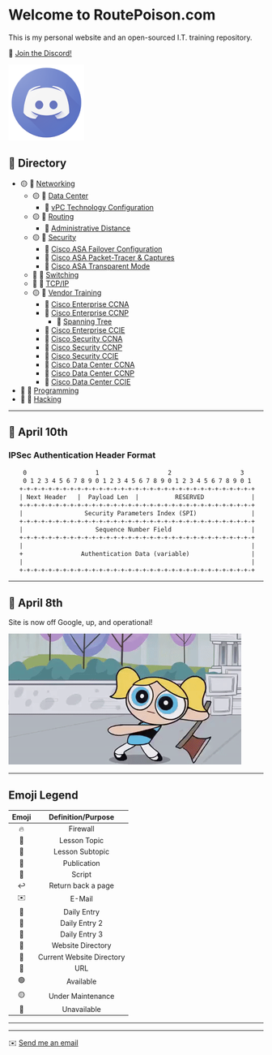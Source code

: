 # Welcome to RoutePoison.com

This is my personal website and an open-sourced I.T. training repository.

🔗 [Join the Discord!](https://discord.gg/GN4tyGZtfP)

<img src="./img/discord-logo-1024x1024.png" height="150" width="150">

## 📓 Directory

* 🟡 📁 [Networking](./#)
    + 🟡 📁 [Data Center](./#)
        -  📜 [vPC Technology Configuration](./networking/data-center/NX-OS_vPC.md)
    + 🟡 📁 [Routing](./#)
        -  📄 [Administrative Distance](./networking/routing/admin-distances.md)
    + 🟡 📁 [Security](./#)
        -  📜 [Cisco ASA Failover Configuration](./networking/firewall/asa-failover.md)
        -  📜 [Cisco ASA Packet-Tracer & Captures](./networking/firewall/asa-packet-tracer_capture.md)
        -  📜 [Cisco ASA Transparent Mode](./networking/firewall/asa-transparent-mode.md)
    + 🔴 📁 [Switching](./#)
    + 🔴 📁 [TCP/IP](./#)
    + 🟡 📁 [Vendor Training](./#)
        -  📁 [Cisco Enterprise CCNA](./#)
        -  📁 [Cisco Enterprise CCNP](./vendor-training/safari/README.md)
            * 📄 [Spanning Tree](./vendor-training/safari/safari_ENCOR_350-401/L3_spanning-tree.md)
        -  📁 [Cisco Enterprise CCIE](./vendor-training/safari/README.md)
        -  📁 [Cisco Security CCNA](./#)
        -  📁 [Cisco Security CCNP](./#)
        -  📁 [Cisco Security CCIE](./#)
        -  📁 [Cisco Data Center CCNA](./#)
        -  📁 [Cisco Data Center CCNP](./#)
        -  📁 [Cisco Data Center CCIE](./#)
* 🔴 📁 [Programming](./#)
* 🔴 📁 [Hacking](./#)

---

## 📆 April 10th

### IPSec Authentication Header Format

```
    0                   1                   2                   3
    0 1 2 3 4 5 6 7 8 9 0 1 2 3 4 5 6 7 8 9 0 1 2 3 4 5 6 7 8 9 0 1
   +-+-+-+-+-+-+-+-+-+-+-+-+-+-+-+-+-+-+-+-+-+-+-+-+-+-+-+-+-+-+-+-+
   | Next Header   |  Payload Len  |          RESERVED             |
   +-+-+-+-+-+-+-+-+-+-+-+-+-+-+-+-+-+-+-+-+-+-+-+-+-+-+-+-+-+-+-+-+
   |                 Security Parameters Index (SPI)               |
   +-+-+-+-+-+-+-+-+-+-+-+-+-+-+-+-+-+-+-+-+-+-+-+-+-+-+-+-+-+-+-+-+
   |                    Sequence Number Field                      |
   +-+-+-+-+-+-+-+-+-+-+-+-+-+-+-+-+-+-+-+-+-+-+-+-+-+-+-+-+-+-+-+-+
   |                                                               |
   +                Authentication Data (variable)                 |
   |                                                               |
   +-+-+-+-+-+-+-+-+-+-+-+-+-+-+-+-+-+-+-+-+-+-+-+-+-+-+-+-+-+-+-+-+
```

---

## 📆 April 8th

Site is now off Google, up, and operational!

![Bubbles](./img/bubbles.gif)

---

## Emoji Legend

| Emoji | Definition/Purpose |
|:-:|:-:|
|🔥|Firewall|
|🔖|Lesson Topic|
|📃|Lesson Subtopic|
|📄|Publication|
|📜|Script|
|↩️|Return back a page|
|✉️|E-Mail|
|📆|Daily Entry|
|📰|Daily Entry 2|
|📅|Daily Entry 3|
|📁|Website Directory|
|📂|Current Website Directory| 
|🔗| URL|
|🟢| Available|
|🟡|Under Maintenance|
|🔴|Unavailable|

---

<script type="text/javascript" src="//counter.websiteout.net/js/5/0/1000/0"></script>

---

✉️ <a href="mailto:routepoison@protonmail.com">Send me an email</a>
